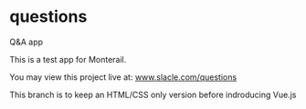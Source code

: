 # questions
Q&amp;A app

This is a test app for Monterail.

You may view this project live at: www.slacle.com/questions

This branch is to keep an HTML/CSS only version before indroducing Vue.js
